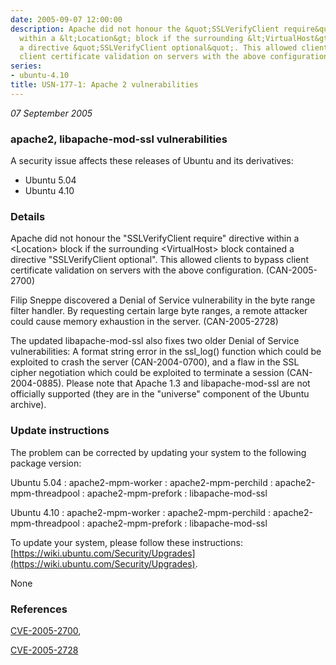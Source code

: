 ```yaml
---
date: 2005-09-07 12:00:00
description: Apache did not honour the &quot;SSLVerifyClient require&quot; directive
  within a &lt;Location&gt; block if the surrounding &lt;VirtualHost&gt; block contained
  a directive &quot;SSLVerifyClient optional&quot;. This allowed clients to bypass
  client certificate validation on servers with the above configuration. (CAN-2005-2700)
series:
- ubuntu-4.10
title: USN-177-1: Apache 2 vulnerabilities
---
```


*07 September 2005*

### apache2, libapache-mod-ssl vulnerabilities

A security issue affects these releases of Ubuntu and its derivatives:

* Ubuntu 5.04
* Ubuntu 4.10

### Details

Apache did not honour the &quot;SSLVerifyClient require&quot; directive within a &lt;Location&gt; block if the surrounding &lt;VirtualHost&gt; block contained a directive &quot;SSLVerifyClient optional&quot;. This allowed clients to bypass client certificate validation on servers with the above configuration. (CAN-2005-2700)

Filip Sneppe discovered a Denial of Service vulnerability in the byte range filter handler. By requesting certain large byte ranges, a remote attacker could cause memory exhaustion in the server. (CAN-2005-2728)

The updated libapache-mod-ssl also fixes two older Denial of Service vulnerabilities: A format string error in the ssl_log() function which could be exploited to crash the server (CAN-2004-0700), and a flaw in the SSL cipher negotiation which could be exploited to terminate a session (CAN-2004-0885). Please note that Apache 1.3 and libapache-mod-ssl are not officially supported (they are in the &quot;universe&quot; component of the Ubuntu archive).

### Update instructions

The problem can be corrected by updating your system to the following package version:

Ubuntu 5.04
 : apache2-mpm-worker 
 : apache2-mpm-perchild 
 : apache2-mpm-threadpool 
 : apache2-mpm-prefork 
 : libapache-mod-ssl 

Ubuntu 4.10
 : apache2-mpm-worker 
 : apache2-mpm-perchild 
 : apache2-mpm-threadpool 
 : apache2-mpm-prefork 
 : libapache-mod-ssl 

To update your system, please follow these instructions: [https://wiki.ubuntu.com/Security/Upgrades](https://wiki.ubuntu.com/Security/Upgrades).

None

### References

 
 [CVE-2005-2700](http://people.ubuntu.com/~ubuntu-security/cve/CVE-2005-2700), 

 [CVE-2005-2728](http://people.ubuntu.com/~ubuntu-security/cve/CVE-2005-2728)